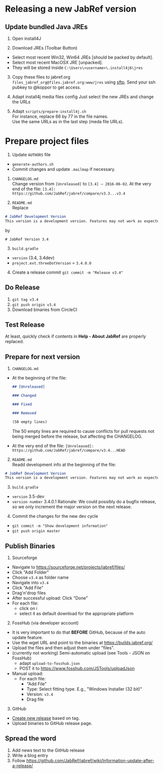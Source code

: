 # Releasing a new JabRef version

## Update bundled Java JREs

1. Open install4J

2. Download JREs (Toolbar Button)  
  - Select most recent Win32, Win64 JREs [should be packed by default].  
  - Select most recent MacOSX JRE [unpacked].  
  - They will be stored inside `C:\Users\<username>\.install4j6\jres`

3. Copy these files to jabref.org `files_jabref_org@files.jabref.org:www/jres` using [sftp](https://en.wikipedia.org/wiki/SSH_File_Transfer_Protocol). Send your ssh pubkey to @koppor to get access.

4. Adapt install4j media files config
  Just select the new JREs and change the URLs

5. Adapt `scripts/prepare-install4j.sh`  
  For instance, replace 66 by 77 in the file names.  
  Use the same URLs as in the last step (meda file URLs).


# Prepare project files

1. Update `AUTHORS` file
  - `generate-authors.sh`
  - Commit changes and update `.mailmap` if necessary.

1. `CHANGELOG.md`  
  Change version from `[Unreleased]` to `[3.4] – 2016-06-02`.
  At the very end of the file:
  `[3.4]: https://github.com/JabRef/jabref/compare/v3.3...v3.4`

2. `README.md`  
  Replace 
  ```md
  # JabRef Development Version
  This version is a development version. Features may not work as expected.
  ```
  by
  ``` 
  # JabRef Version 3.4
  ```

3. `build.gradle`   
  - `version` (3.4, 3.4dev)
  - `project.ext.threeDotVersion` = `3.4.0.0`

4. Create a release commit
  `git commit -m "Release v3.4"`
 
## Do Release
1. `git tag v3.4`
2. `git push origin v3.4`
3. Download binaries from CircleCI

## Test Release
At least, quickly check if contents in __Help - About JabRef__ are properly replaced.

## Prepare for next version
1. `CHANGELOG.md`
  - At the beginning of the file:
    ```md
    ## [Unreleased]

    ### Changed

    ### Fixed

    ### Removed

    (50 empty lines)
    ```

    The 50 empty lines are required to cause conflicts for pull requests not being merged before the release, but affecting the CHANGELOG.

  - At the very end of the file:
    `[Unreleased]: https://github.com/JabRef/jabref/compare/v3.4...HEAD`

2. `README.md`  
  Readd development info at the beginning of the file:
  ```md
  # JabRef Development Version
  This version is a development version. Features may not work as expected.
  ```

3. `build.gradle`
  - `version` 3.5-dev
  - `version number` 3.4.0.1
  Rationale: We could possibly do a bugfix release, so we only increment the major version on the next release.

4. Commit the changes for the new dev cycle  
  - `git commit -m "Show development information"`  
  - `git push origin master`  

## Publish Binaries 
1. Sourceforge
  - Navigate to <https://sourceforge.net/projects/jabref/files/>
  - Click "Add Folder"
  - Choose `v3.4` as folder name
  - Navigate into `v3.4`
  - Click "Add File"
  - Drag'n'drop files
  - After successful upload: Click "Done"
  - For each file:
    - click on i
    - select it as default download for the appropriate platform

2. FossHub (via developer account)
  - It is very important to do that **BEFORE** GitHub, because of the auto update feature.
  - Use the wget URL and point to the binaries at https://builds.jabref.org/
   - Upload the files and then adjust them under "files".
  - (currently not working) Semi-automatic upload (see Tools - JSON on FossHub)
    - adapt `upload-to-fosshub.json`
    - POST it to https://www.fosshub.com/JSTools/uploadJson 
  - Manual upload:
    - For each file:
      - "Add File"
      - Type: Select fitting type. E.g., "Windows Installer (32 bit)"
      - Version: `v3.4`
      - Drag file

3. GitHub  
  - [Create new release](https://github.com/JabRef/jabref/releases) based on tag.
  - Upload binaries to GitHub release page. 

## Spread the word
1. Add news text to the GitHub release
2. Write a blog entry
3. Follow https://github.com/JabRef/jabref/wiki/Information-update-after-a-release/